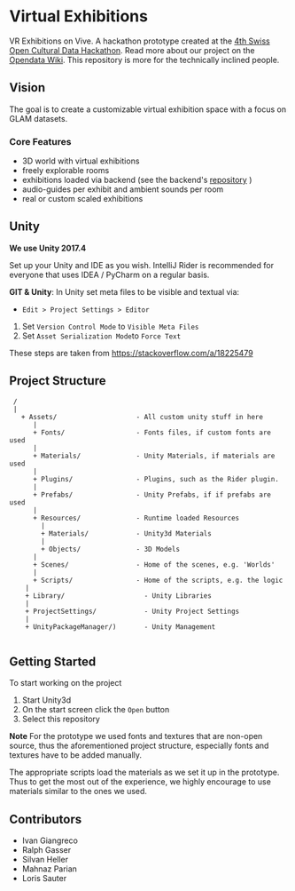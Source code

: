 # Virtual Exhibitions

VR Exhibitions on Vive. A hackathon prototype created at the [4th Swiss Open Cultural Data Hackathon](http://make.opendata.ch/wiki/event:2018-10). Read more about our project on the [Opendata Wiki](http://make.opendata.ch/wiki/project:virtual_3d_exhibition). This repository is more for the technically inclined people.

## Vision

The goal is to create a customizable
virtual exhibition space with a focus on GLAM datasets.

### Core Features

 * 3D world with virtual exhibitions
 * freely explorable rooms
 * exhibitions loaded via backend (see the backend's [repository](https://github.com/ppanopticon/virtual-exhibition-manager.git) )
 * audio-guides per exhibit and ambient sounds per room
 * real or custom scaled exhibitions


## Unity

**We use Unity 2017.4**

Set up your Unity and IDE as you wish.
IntelliJ Rider is recommended for everyone that uses IDEA / PyCharm on a regular basis.

**GIT & Unity**:
In Unity set meta files to be visible and textual via:

 * `Edit > Project Settings > Editor`
 1. Set `Version Control Mode` to `Visible Meta Files`
 2. Set `Asset Serialization Mode`to `Force Text`
 
These steps are taken from https://stackoverflow.com/a/18225479

## Project Structure

```
 /
 |
   + Assets/                    - All custom unity stuff in here
      |
      + Fonts/                  - Fonts files, if custom fonts are used
      |
      + Materials/              - Unity Materials, if materials are used
      |
      + Plugins/                - Plugins, such as the Rider plugin.
      |
      + Prefabs/                - Unity Prefabs, if if prefabs are used
      |
      + Resources/              - Runtime loaded Resources
        |
        + Materials/            - Unity3d Materials
        |
        + Objects/              - 3D Models
      |
      + Scenes/                 - Home of the scenes, e.g. 'Worlds'
      |
      + Scripts/                - Home of the scripts, e.g. the logic
    |
    + Library/                    - Unity Libraries
    |
    + ProjectSettings/            - Unity Project Settings
    |
    + UnityPackageManager/)       - Unity Management
 

```
 
## Getting Started

To start working on the project

 1. Start Unity3d
 2. On the start screen click the `Open` button
 3. Select this repository
 
**Note** For the prototype we used fonts and textures that are non-open source, thus
the aforementioned project structure, especially fonts and textures have to be added manually.

The appropriate scripts load the materials as we set it up in the prototype.
Thus to get the most out of the experience, we highly encourage to use materials
similar to the ones we used.
 
## Contributors

 * Ivan Giangreco
 * Ralph Gasser
 * Silvan Heller
 * Mahnaz Parian
 * Loris Sauter

